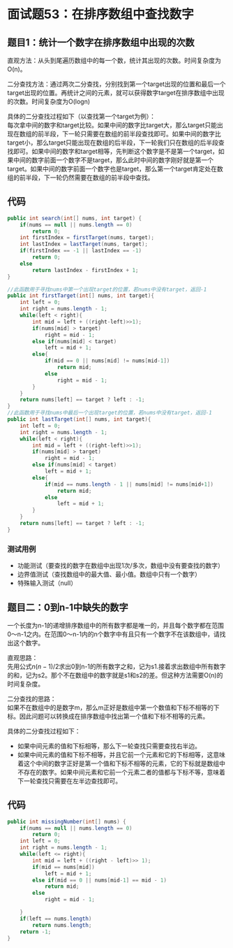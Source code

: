 # 面试题53：在排序数组中查找数字

## 题目1：统计一个数字在排序数组中出现的次数

直观方法：从头到尾遍历数组中的每一个数，统计其出现的次数。时间复杂度为O(n)。

二分查找方法：通过两次二分查找，分别找到第一个target出现的位置和最后一个target出现的位置。再统计之间的元素，就可以获得数字target在排序数组中出现的次数。时间复杂度为O(logn)

具体的二分查找过程如下（以查找第一个target为例）：  
每次拿中间的数字和target比较。如果中间的数字比target大，那么target只能出现在数组的前半段，下一轮只需要在数组的前半段查找即可。如果中间的数字比target小，那么target只能出现在数组的后半段，下一轮我们只在数组的后半段查找即可。如果中间的数字和target相等，先判断这个数字是不是第一个target，如果中间的数字前面一个数字不是target，那么此时中间的数字刚好就是第一个target。如果中间的数字前面一个数字也是target，那么第一个target肯定处在数组的前半段，下一轮仍然需要在数组的前半段中查找。

## 代码
```java
public int search(int[] nums, int target) {
    if(nums == null || nums.length == 0)
        return 0;
    int firstIndex = firstTarget(nums, target);
    int lastIndex = lastTarget(nums, target);
    if(firstIndex == -1 || lastIndex == -1)
        return 0;
    else
        return lastIndex - firstIndex + 1;
}

//此函数用于寻找nums中第一个出现target的位置，若nums中没有target，返回-1
public int firstTarget(int[] nums, int target){
    int left = 0;
    int right = nums.length - 1;
    while(left < right){
        int mid = left + ((right-left)>>1);
        if(nums[mid] > target)
            right = mid - 1;
        else if(nums[mid] < target)
            left = mid + 1;
        else{
            if(mid == 0 || nums[mid] != nums[mid-1])
                return mid;
            else
                right = mid - 1;
        }
    }
    return nums[left] == target ? left : -1;
}
//此函数用于寻找nums中最后一个出现target的位置，若nums中没有target，返回-1
public int lastTarget(int[] nums, int target){
    int left = 0;
    int right = nums.length - 1;
    while(left < right){
        int mid = left + ((right-left)>>1);
        if(nums[mid] > target)
            right = mid - 1;
        else if(nums[mid] < target)
            left = mid + 1;
        else{
            if(mid == nums.length - 1 || nums[mid] != nums[mid+1])
                return mid;
            else
                left = mid + 1;
        }
    }
    return nums[left] == target ? left : -1;
}
```

### 测试用例
* 功能测试（要查找的数字在数组中出现1次/多次，数组中没有要查找的数字）
* 边界值测试（查找数组中的最大值、最小值。数组中只有一个数字）
* 特殊输入测试（null）

## 题目二：0到n-1中缺失的数字
一个长度为n-1的递增排序数组中的所有数字都是唯一的，并且每个数字都在范围0～n-1之内。在范围0～n-1内的n个数字中有且只有一个数字不在该数组中，请找出这个数字。

直观思路：  
先用公式$n(n-1)/2$求出0到n-1的所有数字之和，记为s1.接着求出数组中所有数字的和，记为s2。那个不在数组中的数字就是s1和s2的差。但这种方法需要O(n)的时间复杂度。

二分查找的思路：  
如果不在数组中的是数字m，那么m正好是数组中第一个数值和下标不相等的下标。因此问题可以转换成在排序数组中找出第一个值和下标不相等的元素。

具体的二分查找过程如下：
* 如果中间元素的值和下标相等，那么下一轮查找只需要查找右半边。
* 如果中间元素的值和下标不相等，并且它前一个元素和它的下标相等，这意味着这个中间的数字正好是第一个值和下标不相等的元素，它的下标就是数组中不存在的数字。如果中间元素和它前一个元素二者的值都与下标不等，意味着下一轮查找只需要在左半边查找即可。

## 代码
```java
public int missingNumber(int[] nums) {
    if(nums == null || nums.length == 0)
        return 0;
    int left = 0;
    int right = nums.length - 1;
    while(left <= right){
        int mid = left + ((right - left)>> 1);
        if(mid == nums[mid])
            left = mid + 1;
        else if(mid == 0 || nums[mid-1] == mid - 1)
            return mid;
        else
            right = mid - 1;

    }
    if(left == nums.length)
        return nums.length;
    return -1;
}
```
